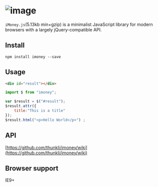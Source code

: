 ![image](https://cloud.githubusercontent.com/assets/1193966/16918697/33f07cb4-4d39-11e6-85c3-6d14a0bfd64d.png)
===========================================================================

`iMoney.js`(5.13kb min+gzip) is a minimalist JavaScript library for modern browsers  with a largely jQuery-compatible API.

## Install

```
npm install imoney --save
```

## Usage


```html
<div id="result"></div>
```

```js
import $ from "imoney";

var $result = $("#result");
$result.attr({
    title:"This is a title"
});
$result.html("<p>Hello World</p>") ;
```

## API

[https://github.com/thunkli/imoney/wiki](https://github.com/thunkli/imoney/wiki)

## Browser support

IE9+
